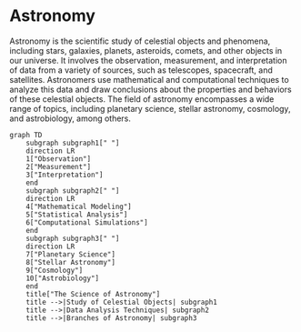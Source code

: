 
# Astronomy
Astronomy is the scientific study of celestial objects and phenomena, including stars, galaxies, planets, asteroids, comets, and other objects in our universe. It involves the observation, measurement, and interpretation of data from a variety of sources, such as telescopes, spacecraft, and satellites. Astronomers use mathematical and computational techniques to analyze this data and draw conclusions about the properties and behaviors of these celestial objects. The field of astronomy encompasses a wide range of topics, including planetary science, stellar astronomy, cosmology, and astrobiology, among others.

```mermaid
graph TD
    subgraph subgraph1[" "]
    direction LR
    1["Observation"]
    2["Measurement"]
    3["Interpretation"]
    end
    subgraph subgraph2[" "]
    direction LR
    4["Mathematical Modeling"]
    5["Statistical Analysis"]
    6["Computational Simulations"]
    end
    subgraph subgraph3[" "]
    direction LR
    7["Planetary Science"]
    8["Stellar Astronomy"]
    9["Cosmology"]
    10["Astrobiology"]
    end
    title["The Science of Astronomy"]
    title -->|Study of Celestial Objects| subgraph1
    title -->|Data Analysis Techniques| subgraph2
    title -->|Branches of Astronomy| subgraph3
```

            